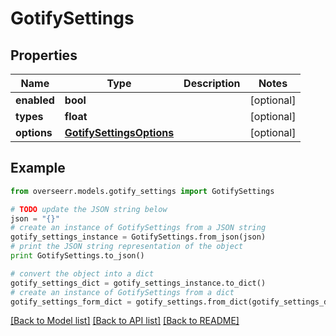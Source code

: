 # GotifySettings


## Properties
Name | Type | Description | Notes
------------ | ------------- | ------------- | -------------
**enabled** | **bool** |  | [optional] 
**types** | **float** |  | [optional] 
**options** | [**GotifySettingsOptions**](GotifySettingsOptions.md) |  | [optional] 

## Example

```python
from overseerr.models.gotify_settings import GotifySettings

# TODO update the JSON string below
json = "{}"
# create an instance of GotifySettings from a JSON string
gotify_settings_instance = GotifySettings.from_json(json)
# print the JSON string representation of the object
print GotifySettings.to_json()

# convert the object into a dict
gotify_settings_dict = gotify_settings_instance.to_dict()
# create an instance of GotifySettings from a dict
gotify_settings_form_dict = gotify_settings.from_dict(gotify_settings_dict)
```
[[Back to Model list]](../README.md#documentation-for-models) [[Back to API list]](../README.md#documentation-for-api-endpoints) [[Back to README]](../README.md)


